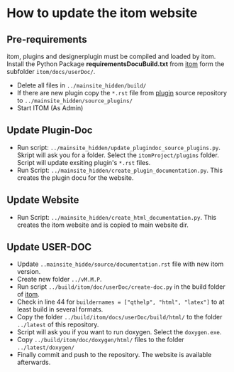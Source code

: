 How to update the itom website
==============================

Pre-requirements
----------------

itom, plugins and designerplugin must be compiled and loaded by itom. 
Install the Python Package **requirementsDocuBuild.txt** from [itom](https://github.com/itom-project/itom) form the subfolder ``itom/docs/userDoc/``.

* Delete all files in ``../mainsite_hidden/build/``
* If there are new plugin copy the ``*.rst`` file from [plugin](https://github.com/itom-project/plugin) source repository to ``../mainsite_hidden/source_plugins/``
* Start ITOM (As Admin)

Update Plugin-Doc
-----------------

* Run script: ``../mainsite_hidden/update_plugindoc_source_plugins.py``. Skript will ask you for a folder. Select the ``itomProject/plugins`` folder. Script will update exsiting plugin's ``*.rst`` files.
* Run Script: ``../mainsite_hidden/create_plugin_documentation.py``. This creates the plugin docu for the website. 

Update Website
--------------	
* Run Script: ``../mainsite_hidden/create_html_documentation.py``. This creates the itom website and is copied to main website dir. 

Update USER-DOC
---------------
* Update ``..mainsite_hidde/source/documentation.rst`` file with new itom version.
* Create new folder ``../vM.M.P``. 
* Run script ``../build/itom/doc/userDoc/create-doc.py`` in the build folder of [itom](https://github.com/itom-project/itom).
* Check in line 44 for ``buildernames = ["qthelp", "html", "latex"]`` to at least build in several formats.
* Copy the folder ``../build/itom/docs/userDoc/build/html/`` to the folder ``../latest`` of this repository. 
* Script will ask you if you want to run doxygen. Select the ``doxygen.exe``.  
* Copy ``../build/itom/doc/doxygen/html/`` files to the folder ``../latest/doxygen/``
* Finally commit and push to the repository. The website is available afterwards. 
